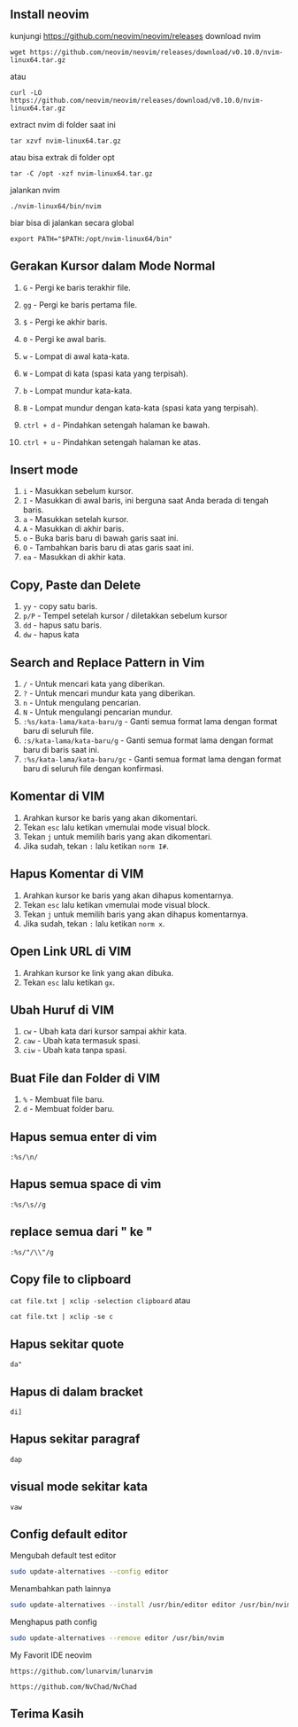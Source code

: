 ## Install neovim
kunjungi https://github.com/neovim/neovim/releases
download nvim
```
wget https://github.com/neovim/neovim/releases/download/v0.10.0/nvim-linux64.tar.gz
```
atau
```
curl -LO https://github.com/neovim/neovim/releases/download/v0.10.0/nvim-linux64.tar.gz
```
extract nvim di folder saat ini
```
tar xzvf nvim-linux64.tar.gz
```
atau bisa extrak di folder opt
```
tar -C /opt -xzf nvim-linux64.tar.gz
```
jalankan nvim
```
./nvim-linux64/bin/nvim
```
biar bisa di jalankan secara global
```
export PATH="$PATH:/opt/nvim-linux64/bin"
```


## Gerakan Kursor dalam Mode Normal
1. ```G```  - Pergi ke baris terakhir file.
2. ```gg``` - Pergi ke baris pertama file.
3. ```$``` - Pergi ke akhir baris.
4. ```0``` - Pergi ke awal baris.

5. ```w``` - Lompat di awal kata-kata.
6. ```W``` - Lompat di kata (spasi kata yang terpisah).
7. ```b``` - Lompat mundur kata-kata.
8. ```B``` - Lompat mundur dengan kata-kata (spasi kata yang terpisah).

9. ```ctrl + d``` - Pindahkan setengah halaman ke bawah.
10. ```ctrl + u``` - Pindahkan setengah halaman ke atas.


## Insert mode

1. ```i``` - Masukkan sebelum kursor.
2. ```I``` - Masukkan di awal baris, ini berguna saat Anda berada di tengah baris.
3. ```a``` - Masukkan setelah kursor.
4. ```A``` - Masukkan di akhir baris.
5. ```o``` - Buka baris baru di bawah garis saat ini.
6. ```O``` - Tambahkan baris baru di atas garis saat ini.
7. ```ea``` - Masukkan di akhir kata.
 

## Copy, Paste dan Delete

1. ```yy``` - copy satu baris.
2. ```p/P``` - Tempel setelah kursor / diletakkan sebelum kursor
3. ```dd``` - hapus satu baris.
4. ```dw``` - hapus kata


## Search and Replace Pattern in Vim

1. ```/``` - Untuk mencari kata yang diberikan.
2. ```?``` - Untuk mencari mundur kata yang diberikan.
3. ```n``` - Untuk mengulang pencarian.
4. ```N``` - Untuk mengulangi pencarian mundur.
5. ```:%s/kata-lama/kata-baru/g``` - Ganti semua format lama dengan format baru di seluruh file.
6. ```:s/kata-lama/kata-baru/g``` - Ganti semua format lama dengan format baru di baris saat ini.
7. ```:%s/kata-lama/kata-baru/gc``` - Ganti semua format lama dengan format baru di seluruh file dengan konfirmasi.

## Komentar di VIM

1. Arahkan kursor ke baris yang akan dikomentari.
2. Tekan ``esc`` lalu ketikan ``v``memulai mode visual block.
3. Tekan ``j`` untuk memilih baris yang akan dikomentari.
4. Jika sudah, tekan ```:``` lalu ketikan ``norm I#``.

## Hapus Komentar di VIM

1. Arahkan kursor ke baris yang akan dihapus komentarnya.
2. Tekan ``esc`` lalu ketikan ``v``memulai mode visual block.
3. Tekan ``j`` untuk memilih baris yang akan dihapus komentarnya.
4. Jika sudah, tekan ```:``` lalu ketikan ``norm x``.

## Open Link URL di VIM

1. Arahkan kursor ke link yang akan dibuka.
2. Tekan ``esc`` lalu ketikan ``gx``.

## Ubah Huruf di VIM

1. ``cw`` - Ubah kata dari kursor sampai akhir kata.
2. ``caw`` - Ubah kata termasuk spasi.
3. ``ciw`` - Ubah kata tanpa spasi.

## Buat File dan Folder di VIM
1. ``%`` - Membuat file baru.
2. ``d`` - Membuat folder baru.

## Hapus semua enter di vim
```:%s/\n/```

## Hapus semua space di vim
```:%s/\s//g```

## replace semua dari " ke \"
```:%s/"/\\"/g```

## Copy file to clipboard
```cat file.txt | xclip -selection clipboard```
atau

```cat file.txt | xclip -se c```

## Hapus sekitar quote
```da"```

## Hapus di dalam bracket
```di]```

## Hapus sekitar paragraf
```dap```

## visual mode sekitar kata
```vaw```

## Config default editor

Mengubah default test editor


```sh
sudo update-alternatives --config editor
```

Menambahkan path lainnya
```sh
sudo update-alternatives --install /usr/bin/editor editor /usr/bin/nvim 100
```

Menghapus path config 
```sh
sudo update-alternatives --remove editor /usr/bin/nvim
```

My Favorit IDE neovim
```
https://github.com/lunarvim/lunarvim
```
```
https://github.com/NvChad/NvChad
```

## Terima Kasih
